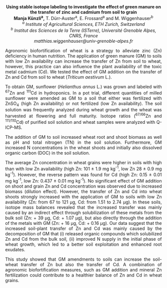 <center><strong>Using stable isotope labeling to investigate the effect of green manure
on the transfer of zinc and cadmium from soil to grain</strong>

<center><strong>Manja Künzli<sup>a</sup>,</strong> T. Dürr-Auster<sup>a</sup>, E. Frossard<sup>a</sup> and M. Wiggenhauser<sup>b</sup>

<center><i><sup>a</sup> Institute of Agricultural Sciences, ETH Zurich, Switzerland</i>

<center><i><sup>b</sup> Institut des Sciences de la Terre (ISTerre), Université Grenoble Alpes, CNRS, France</i>

<center><i>matthias.wiggenhauser@univ-grenoble-alpes.fr</i>

<p style=text-align:justify>Agronomic biofortification of wheat is a strategy to alleviate zinc (Zn)
deficiency in human nutrition. The application of green manure (GM) to
soils with low Zn availability can increase the transfer of Zn from soil
to wheat, however, this practice can also influence the plant
availability of the toxic metal cadmium (Cd). We tested the effect of GM
addition on the transfer of Zn and Cd from soil to wheat (<i>Triticum
aestivum</i> L.).

<p style=text-align:justify>To obtain GM, sunflower (<i>Helianthus annus</i> L.) was grown and labeled
with <sup>67</sup>Zn and <sup>111</sup>Cd in hydroponics. In a pot trial, different
quantities of milled sunflower were amended as GM to a soil that either
was fertilized with ZnSO<sub>4</sub> (high Zn availability) or not fertilized
(low Zn availability). The soil solution was frequently analyzed during
wheat growth and the wheat was harvested at flowering and full maturity.
Isotope ratios (<sup>67/66</sup>Zn and <sup>111/110</sup>Cd) of purified soil solution and
wheat samples were analyzed with Q-ICP-MS.

<p style=text-align:justify>The addition of GM to soil increased wheat root and shoot biomass as
well as pH and total nitrogen (TN) in the soil solution. Furthermore, GM
increased N concentrations in the wheat shoots and initially also
dissolved organic carbon (DOC) in the soil solution.

<p style=text-align:justify>The average Zn concentration in wheat grains were higher in soils with
high than with low Zn availability (high Zn: 101 ± 1.9 mg kg<sup>-1</sup>, low Zn
28 ± 0.9 mg kg<sup>-1</sup>). However, the reverse pattern was found for Cd (high
Zn: 0.15 ± 0.01 mg kg<sup>-1</sup>, low Zn: 0.437 ± 0.01 mg kg<sup>-1</sup>). No
significant effect of GM addition on shoot and grain Zn and Cd
concentration was observed due to increased biomass (dilution effect).
However, the transfer of Zn and Cd into wheat shoots strongly increased
with the application of GM to soils with low Zn availability (Zn: from
67 to 121 µg, Cd: from 1.51 to 2.74 µg). In these soils, isotope mass
balances revealed that the increased transfer was mainly caused by an
indirect effect through solubilization of these metals from the bulk
soil (Zn: + 39 µg, Cd: + 1.07 µg), but also directly through the
addition of the metals with GM (Zn: + 16 µg, Cd: + 0.16 µg). Our data
suggest that the increased soil-plant transfer of Zn and Cd was mainly
caused by the decomposition of GM that (i) released organic compounds
which solubilized Zn and Cd from the bulk soil, (ii) improved N supply
in the initial phase of wheat growth, which led to a better soil
exploitation and enhanced root exudates.

<p style=text-align:justify>This study showed that GM amendments to soils can increase the
soil-wheat transfer of Zn but also the transfer of Cd. A combination of
agronomic biofortification measures, such as GM addition and mineral Zn
fertilization could contribute to a healthier balance of Zn and Cd in
wheat grains.

